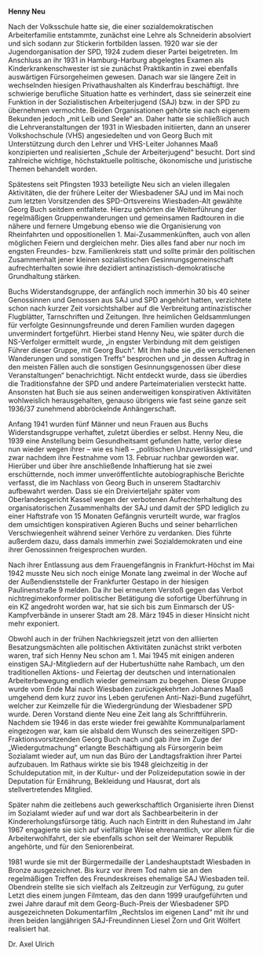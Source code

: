 **Henny Neu**

Nach der Volksschule hatte sie, die einer sozialdemokratischen
Arbeiterfamilie entstammte, zunächst eine Lehre als Schneiderin
absolviert und sich sodann zur Stickerin fortbilden lassen. 1920 war sie
der Jugendorganisation der SPD, 1924 zudem dieser Partei beigetreten. Im
Anschluss an ihr 1931 in Hamburg-Harburg abgelegtes Examen als
Kinderkrankenschwester ist sie zunächst Praktikantin in zwei ebenfalls
auswärtigen Fürsorgeheimen gewesen. Danach war sie längere Zeit in
wechselnden hiesigen Privathaushalten als Kinderfrau beschäftigt. Ihre
schwierige berufliche Situation hatte es verhindert, dass sie seinerzeit
eine Funktion in der Sozialistischen Arbeiterjugend (SAJ) bzw. in der
SPD zu übernehmen vermochte. Beiden Organisationen gehörte sie nach
eigenem Bekunden jedoch „mit Leib und Seele“ an. Daher hatte sie
schließlich auch die Lehrveranstaltungen der 1931 in Wiesbaden
initiierten, dann an unserer Volkshochschule (VHS) angesiedelten und von
Georg Buch mit Unterstützung durch den Lehrer und VHS-Leiter Johannes
Maaß konzipierten und realisierten „Schule der Arbeiterjugend“ besucht.
Dort sind zahlreiche wichtige, höchstaktuelle politische, ökonomische
und juristische Themen behandelt worden.

Spätestens seit Pfingsten 1933 beteiligte Neu sich an vielen illegalen
Aktivitäten, die der frühere Leiter der Wiesbadener SAJ und im Mai noch
zum letzten Vorsitzenden des SPD-Ortsvereins Wiesbaden-Alt gewählte
Georg Buch seitdem entfaltete. Hierzu gehörten die Weiterführung der
regelmäßigen Gruppenwanderungen und gemeinsamen Radtouren in die nähere
und fernere Umgebung ebenso wie die Organisierung von Rheinfahrten und
oppositionellen 1. Mai-Zusammenkünften, auch von allen möglichen Feiern
und dergleichen mehr. Dies alles fand aber nur noch im engsten Freundes-
bzw. Familienkreis statt und sollte primär den politischen Zusammenhalt
jener kleinen sozialistischen Gesinnungsgemeinschaft aufrechterhalten
sowie ihre dezidiert antinazistisch-demokratische Grundhaltung stärken.

Buchs Widerstandsgruppe, der anfänglich noch immerhin 30 bis 40 seiner
Genossinnen und Genossen aus SAJ und SPD angehört hatten, verzichtete
schon nach kurzer Zeit vorsichtshalber auf die Verbreitung
antinazistischer Flugblätter, Tarnschriften und Zeitungen. Ihre
heimlichen Geldsammlungen für verfolgte Gesinnungsfreunde und deren
Familien wurden dagegen unvermindert fortgeführt. Hierbei stand Henny
Neu, wie später durch die NS-Verfolger ermittelt wurde, „in engster
Verbindung mit dem geistigen Führer dieser Gruppe, mit Georg Buch“. Mit
ihm habe sie „die verschiedenen Wanderungen und sonstigen Treffs“
besprochen und „in dessen Auftrag in den meisten Fällen auch die
sonstigen Gesinnungsgenossen über diese Veranstaltungen“ benachrichtigt.
Nicht entdeckt wurde, dass sie überdies die Traditionsfahne der SPD und
andere Parteimaterialien versteckt hatte. Ansonsten hat Buch sie aus
seinen anderweitigen konspirativen Aktivitäten wohlweislich
herausgehalten, genauso übrigens wie fast seine ganze seit 1936/37
zunehmend abbröckelnde Anhängerschaft.

Anfang 1941 wurden fünf Männer und neun Frauen aus Buchs
Widerstandsgruppe verhaftet, zuletzt überdies er selbst. Henny Neu, die
1939 eine Anstellung beim Gesundheitsamt gefunden hatte, verlor diese
nun wieder wegen ihrer – wie es hieß – „politischen Unzuverlässigkeit“,
und zwar nachdem ihre Festnahme vom 13. Februar ruchbar geworden war.
Hierüber und über ihre anschließende Inhaftierung hat sie zwei
erschütternde, noch immer unveröffentlichte autobiographische Berichte
verfasst, die im Nachlass von Georg Buch in unserem Stadtarchiv
aufbewahrt werden. Dass sie ein Dreivierteljahr später vom
Oberlandesgericht Kassel wegen der verbotenen Aufrechterhaltung des
organisatorischen Zusammenhalts der SAJ und damit der SPD lediglich zu
einer Haftstrafe von 15 Monaten Gefängnis verurteilt wurde, war fraglos
dem umsichtigen konspirativen Agieren Buchs und seiner beharrlichen
Verschwiegenheit während seiner Verhöre zu verdanken. Dies führte
außerdem dazu, dass damals immerhin zwei Sozialdemokraten und eine ihrer
Genossinnen freigesprochen wurden.

Nach ihrer Entlassung aus dem Frauengefängnis in Frankfurt-Höchst im Mai
1942 musste Neu sich noch einige Monate lang zweimal in der Woche auf
der Außendienststelle der Frankfurter Gestapo in der hiesigen
Paulinenstraße 9 melden. Da ihr bei erneutem Verstoß gegen das Verbot
nichtregimekonformer politischer Betätigung die sofortige Überführung in
ein KZ angedroht worden war, hat sie sich bis zum Einmarsch der
US-Kampfverbände in unserer Stadt am 28. März 1945 in dieser Hinsicht
nicht mehr exponiert.

Obwohl auch in der frühen Nachkriegszeit jetzt von den alliierten
Besatzungsmächten alle politischen Aktivitäten zunächst strikt verboten
waren, traf sich Henny Neu schon am 1. Mai 1945 mit einigen anderen
einstigen SAJ-Mitgliedern auf der Hubertushütte nahe Rambach, um den
traditionellen Aktions- und Feiertag der deutschen und internationalen
Arbeiterbewegung endlich wieder gemeinsam zu begehen. Diese Gruppe wurde
vom Ende Mai nach Wiesbaden zurückgekehrten Johannes Maaß umgehend dem
kurz zuvor ins Leben gerufenen Anti-Nazi-Bund zugeführt, welcher zur
Keimzelle für die Wiedergründung der Wiesbadener SPD wurde. Deren
Vorstand diente Neu eine Zeit lang als Schriftführerin. Nachdem sie 1946
in das erste wieder frei gewählte Kommunalparlament eingezogen war, kam
sie alsbald dem Wunsch des seinerzeitigen SPD-Fraktionsvorsitzenden
Georg Buch nach und gab ihre im Zuge der „Wiedergutmachung“ erlangte
Beschäftigung als Fürsorgerin beim Sozialamt wieder auf, um nun das Büro
der Landtagsfraktion ihrer Partei aufzubauen. Im Rathaus wirkte sie bis
1948 gleichzeitig in der Schuldeputation mit, in der Kultur- und der
Polizeideputation sowie in der Deputation für Ernährung, Bekleidung und
Hausrat, dort als stellvertretendes Mitglied.

Später nahm die zeitlebens auch gewerkschaftlich Organisierte ihren
Dienst im Sozialamt wieder auf und war dort als Sachbearbeiterin in der
Kindererholungsfürsorge tätig. Auch nach Eintritt in den Ruhestand im
Jahr 1967 engagierte sie sich auf vielfältige Weise ehrenamtlich, vor
allem für die Arbeiterwohlfahrt, der sie ebenfalls schon seit der
Weimarer Republik angehörte, und für den Seniorenbeirat.

1981 wurde sie mit der Bürgermedaille der Landeshauptstadt Wiesbaden in
Bronze ausgezeichnet. Bis kurz vor ihrem Tod nahm sie an den
regelmäßigen Treffen des Freundeskreises ehemalige SAJ Wiesbaden teil.
Obendrein stellte sie sich vielfach als Zeitzeugin zur Verfügung, zu
guter Letzt dies einem jungen Filmteam, das den dann 1999 uraufgeführten
und zwei Jahre darauf mit dem Georg-Buch-Preis der Wiesbadener SPD
ausgezeichneten Dokumentarfilm „Rechtslos im eigenen Land“ mit ihr und
ihren beiden langjährigen SAJ-Freundinnen Liesel Zorn und Grit Wölfert
realisiert hat.

Dr. Axel Ulrich
